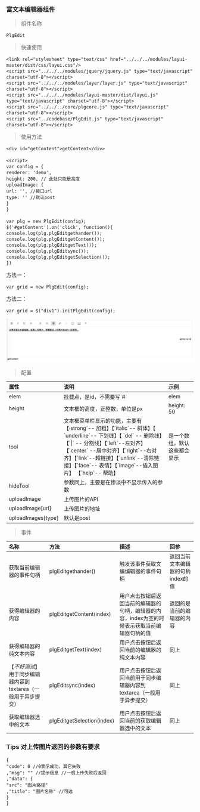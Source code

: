 ### 富文本编辑器组件

> 组件名称

```
PlgEdit
```

> 快速使用

```
<link rel="stylesheet" type="text/css" href="../../../modules/layui-master/dist/css/layui.css"/>
<script src="../../../modules/jquery/jquery.js" type="text/javascript" charset="utf-8"></script>
<script src="../../../modules/layer/layer.js" type="text/javascript" charset="utf-8"></script>
<script src="../../../modules/layui-master/dist/layui.js" type="text/javascript" charset="utf-8"></script>
<script src="../../../core/plgcore.js" type="text/javascript" charset="utf-8"></script>
<script src="../codebase/PlgEdit.js" type="text/javascript" charset="utf-8"></script>
```

> 使用方法

```
<div id="getContent">getContent</div>

<script>
var config = {
renderer: 'demo',
height: 200, // 此处只能是高度
uploadImage: {
url: '', //接口url
type: '' //默认post
}
}

var plg = new PlgEdit(config);
$('#getContent').on('click', function(){
console.log(plg.plgEditgethander());
console.log(plg.plgEditgetContent());
console.log(plg.plgEditgetText());
console.log(plg.plgEditsync());
console.log(plg.plgEditgetSelection());
})
```

方法一：

```
var grid = new PlgEdit(config);
```

方法二：

```
var grid = $("div1").initPlgEdit(config);
```

![](/assets/edit.png)

> 配置

| 属性 | 说明 | 示例 |
| :--- | :--- | :--- |
| elem | 挂载点，是id，不需要写\`\#\` | elem |
| height | 文本框的高度，正整数，单位是px | height: 50 |
| tool | 文本框菜单栏显示的功能，主要有【·strong\`-- 加粗】【\`italic\`-- 斜体】【 \`underline\`-- 下划线】【 \`del\` -- 删除线】【\`\|\` -- 分割线】【\`left\`--左对齐】【\`center\` --居中对齐】【\`right\`--右对齐】【\`link\`--超链接】【\`unlink\`--清除链接】【\`face\`-- 表情】【\`image\`--插入图片】 【\`help\`-- 帮助】 | 是一个数组，默认这些都会显示 |
| hideTool | 参数同上，主要是在惨淡中不显示传入的参数 | |
| uploadImage | 上传图片的API | |
| uploadImage\[url\] | 上传图片的地址 | |
| uploadImages\[type\] | 默认是post | |

> 事件

| 名称 | 方法 | 描述 | 回参 |
| :--- | :--- | :--- | :--- |
| 获取当前编辑器的事件句柄 | plgEditgethander() | 触发该事件获取文编编辑器的事件句柄 | 返回当前文本编辑器的句柄index的值 |
| 获得编辑器的内容 | plgEditgetContent(index) | 用户点击按钮后返回当前的编辑器的句柄，编辑器的内容，index为空的时候表示获取当前编辑器句柄的值 | 返回的是当前的编辑器的内容 |
| 获得编辑器的纯文本内容 | plgEditgetText(index) | 用户点击按钮后返回当前的编辑器的纯文本内容 | 同上 |
| 【*不好测试*】用于同步编辑器内容到textarea（一般用于异步提交） | plgEditsync(index) | 用户点击按钮后返回当前用于同步编辑器内容到textarea（一般用于异步提交） | 同上 |
| 获取编辑器选中的文本 | plgEditgetSelection(index) | 用户点击按钮后返回当前的获取编辑器选中的文本 | 同上 |

### Tips 对上传图片返回的参数有要求

```
{
"code": 0 //0表示成功，其它失败
,"msg": "" //提示信息 //一般上传失败后返回
,"data": {
"src": "图片路径"
,"title": "图片名称" //可选
}
}
```


